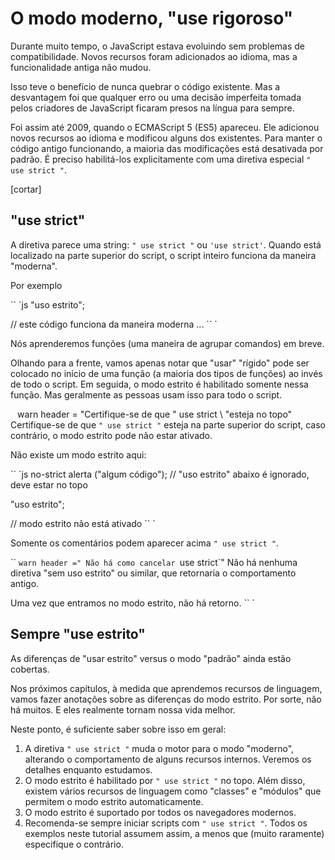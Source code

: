 # O modo moderno, "use rigoroso"

Durante muito tempo, o JavaScript estava evoluindo sem problemas de compatibilidade. Novos recursos foram adicionados ao idioma, mas a funcionalidade antiga não mudou.

Isso teve o benefício de nunca quebrar o código existente. Mas a desvantagem foi que qualquer erro ou uma decisão imperfeita tomada pelos criadores de JavaScript ficaram presos na língua para sempre.

Foi assim até 2009, quando o ECMAScript 5 (ES5) apareceu. Ele adicionou novos recursos ao idioma e modificou alguns dos existentes. Para manter o código antigo funcionando, a maioria das modificações está desativada por padrão. É preciso habilitá-los explicitamente com uma diretiva especial `" use strict "`.

[cortar]

## "use strict"

A diretiva parece uma string: `" use strict "` ou `'use strict'`. Quando está localizado na parte superior do script, o script inteiro funciona da maneira "moderna".

Por exemplo

`` `js
"uso estrito";

// este código funciona da maneira moderna
...
`` `

Nós aprenderemos funções (uma maneira de agrupar comandos) em breve.

Olhando para a frente, vamos apenas notar que "usar" "rígido" pode ser colocado no início de uma função (a maioria dos tipos de funções) ao invés de todo o script. Em seguida, o modo estrito é habilitado somente nessa função. Mas geralmente as pessoas usam isso para todo o script.


`` `` warn header = "Certifique-se de que \" use strict \ "esteja no topo"
Certifique-se de que `" use strict "` esteja na parte superior do script, caso contrário, o modo estrito pode não estar ativado.

Não existe um modo estrito aqui:

`` `js no-strict
alerta ("algum código");
// "uso estrito" abaixo é ignorado, deve estar no topo

"uso estrito";

// modo estrito não está ativado
`` `

Somente os comentários podem aparecer acima `" use strict "`.
`` ``

`` `warn header =" Não há como cancelar `use strict`"
Não há nenhuma diretiva "sem uso estrito" ou similar, que retornaria o comportamento antigo.

Uma vez que entramos no modo estrito, não há retorno.
`` `

## Sempre "use estrito"

As diferenças de "usar estrito" versus o modo "padrão" ainda estão cobertas.

Nos próximos capítulos, à medida que aprendemos recursos de linguagem, vamos fazer anotações sobre as diferenças do modo estrito. Por sorte, não há muitos. E eles realmente tornam nossa vida melhor.

Neste ponto, é suficiente saber sobre isso em geral:

1. A diretiva `" use strict "` muda o motor para o modo "moderno", alterando o comportamento de alguns recursos internos. Veremos os detalhes enquanto estudamos.
2. O modo estrito é habilitado por `" use strict "` no topo. Além disso, existem vários recursos de linguagem como "classes" e "módulos" que permitem o modo estrito automaticamente.
3. O modo estrito é suportado por todos os navegadores modernos.
4. Recomenda-se sempre iniciar scripts com `" use strict "`. Todos os exemplos neste tutorial assumem assim, a menos que (muito raramente) especifique o contrário.
